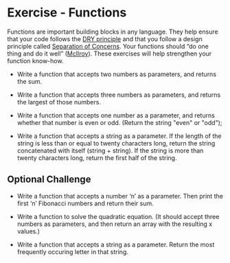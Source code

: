 # Exercise - Functions

Functions are important building blocks in any language. They help ensure that your code follows the [DRY principle](http://en.wikipedia.org/wiki/Don%27t_repeat_yourself) and that you follow a design principle called [Separation of Concerns](http://en.wikipedia.org/wiki/Separation_of_concerns). Your functions should “do one thing and do it well” ([McIlroy](http://en.wikipedia.org/wiki/Unix_philosophy#Doug_McIlroy_on_Unix_programming)). These exercises will help strengthen your function know-how.

* Write a function that accepts two numbers as parameters, and returns the sum.

* Write a function that accepts three numbers as parameters, and returns the largest of those numbers.

* Write a function that accepts one number as a parameter, and returns whether that number is even or odd. (Return the string "even" or "odd");

* Write a function that accepts a string as a parameter. If the length of the string is less than or equal to twenty characters long, return the string concatenated with itself (string + string). If the string is more than twenty characters long, return the first half of the string.

## Optional Challenge
* Write a function that accepts a number ‘n’ as a parameter. Then print the first ‘n’ Fibonacci numbers and return their sum.

* Write a function to solve the quadratic equation. (It should accept three numbers as parameters, and then return an array with the resulting x values.)

* Write a function that accepts a string as a parameter. Return the most frequently occuring letter in that string.

